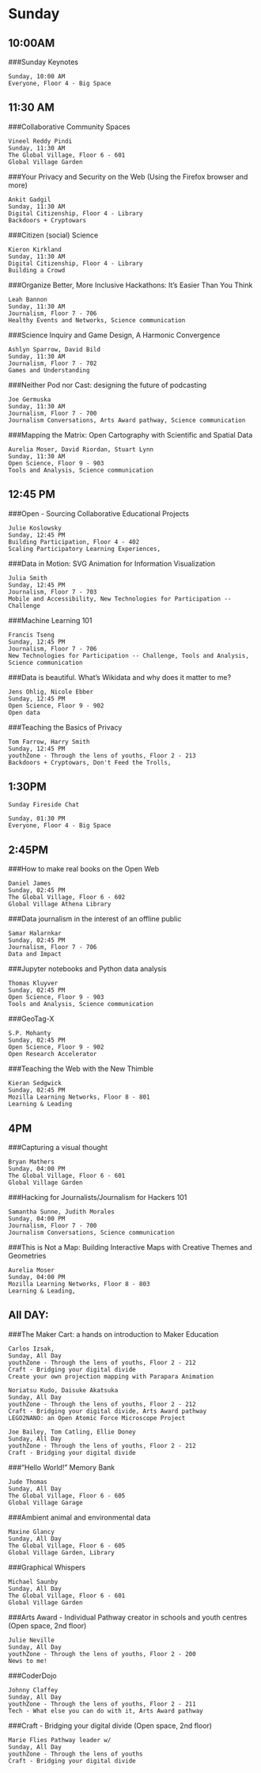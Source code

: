 # Sunday

## 10:00AM

###Sunday Keynotes
```
Sunday, 10:00 AM
Everyone, Floor 4 - Big Space
```


## 11:30 AM

###Collaborative Community Spaces

	Vineel Reddy Pindi
	Sunday, 11:30 AM
	The Global Village, Floor 6 - 601
	Global Village Garden


###Your Privacy and Security on the Web (Using the Firefox browser and more)

	Ankit Gadgil
	Sunday, 11:30 AM
	Digital Citizenship, Floor 4 - Library
	Backdoors + Cryptowars


###Citizen (social) Science

	Kieron Kirkland
	Sunday, 11:30 AM
	Digital Citizenship, Floor 4 - Library
	Building a Crowd

###Organize Better, More Inclusive Hackathons: It’s Easier Than You Think

	Leah Bannon
	Sunday, 11:30 AM
	Journalism, Floor 7 - 706
	Healthy Events and Networks, Science communication

###Science Inquiry and Game Design, A Harmonic Convergence

	Ashlyn Sparrow, David Bild
	Sunday, 11:30 AM
	Journalism, Floor 7 - 702
	Games and Understanding

###Neither Pod nor Cast: designing the future of podcasting

	Joe Germuska
	Sunday, 11:30 AM
	Journalism, Floor 7 - 700
	Journalism Conversations, Arts Award pathway, Science communication

###Mapping the Matrix: Open Cartography with Scientific and Spatial Data

	Aurelia Moser, David Riordan, Stuart Lynn
	Sunday, 11:30 AM
	Open Science, Floor 9 - 903
	Tools and Analysis, Science communication

## 12:45 PM

###Open - Sourcing Collaborative Educational Projects

	Julie Koslowsky
	Sunday, 12:45 PM
	Building Participation, Floor 4 - 402
	Scaling Participatory Learning Experiences,

###Data in Motion: SVG Animation for Information Visualization

	Julia Smith
	Sunday, 12:45 PM
	Journalism, Floor 7 - 703
	Mobile and Accessibility, New Technologies for Participation -- Challenge


###Machine Learning 101

	Francis Tseng
	Sunday, 12:45 PM
	Journalism, Floor 7 - 706
	New Technologies for Participation -- Challenge, Tools and Analysis, Science communication


###Data is beautiful. What’s Wikidata and why does it matter to me?

	Jens Ohlig, Nicole Ebber
	Sunday, 12:45 PM
	Open Science, Floor 9 - 902
	Open data


###Teaching the Basics of Privacy

	Tom Farrow, Harry Smith
	Sunday, 12:45 PM
	youthZone - Through the lens of youths, Floor 2 - 213
	Backdoors + Cryptowars, Don't Feed the Trolls,


## 1:30PM
	Sunday Fireside Chat

	Sunday, 01:30 PM
	Everyone, Floor 4 - Big Space

## 2:45PM
###How to make real books on the Open Web

	Daniel James
	Sunday, 02:45 PM
	The Global Village, Floor 6 - 602
	Global Village Athena Library


###Data journalism in the interest of an offline public

	Samar Halarnkar
	Sunday, 02:45 PM
	Journalism, Floor 7 - 706
	Data and Impact


###Jupyter notebooks and Python data analysis

	Thomas Kluyver
	Sunday, 02:45 PM
	Open Science, Floor 9 - 903
	Tools and Analysis, Science communication


###GeoTag-X

	S.P. Mohanty
	Sunday, 02:45 PM
	Open Science, Floor 9 - 902
	Open Research Accelerator


###Teaching the Web with the New Thimble

	Kieran Sedgwick
	Sunday, 02:45 PM
	Mozilla Learning Networks, Floor 8 - 801
	Learning & Leading


## 4PM
###Capturing a visual thought

	Bryan Mathers
	Sunday, 04:00 PM
	The Global Village, Floor 6 - 601
	Global Village Garden


###Hacking for Journalists/Journalism for Hackers 101

	Samantha Sunne, Judith Morales
	Sunday, 04:00 PM
	Journalism, Floor 7 - 700
	Journalism Conversations, Science communication


###This is Not a Map: Building Interactive Maps with Creative Themes and Geometries

	Aurelia Moser
	Sunday, 04:00 PM
	Mozilla Learning Networks, Floor 8 - 803
	Learning & Leading,








## All DAY:

###The Maker Cart: a hands on introduction to Maker Education

	Carlos Izsak,
	Sunday, All Day
	youthZone - Through the lens of youths, Floor 2 - 212
	Craft - Bridging your digital divide
	Create your own projection mapping with Parapara Animation

	Noriatsu Kudo, Daisuke Akatsuka
	Sunday, All Day
	youthZone - Through the lens of youths, Floor 2 - 212
	Craft - Bridging your digital divide, Arts Award pathway
	LEGO2NANO: an Open Atomic Force Microscope Project

	Joe Bailey, Tom Catling, Ellie Doney
	Sunday, All Day
	youthZone - Through the lens of youths, Floor 2 - 212
	Craft - Bridging your digital divide

###“Hello World!” Memory Bank

	Jude Thomas
	Sunday, All Day
	The Global Village, Floor 6 - 605
	Global Village Garage

###Ambient animal and environmental data

	Maxine Glancy
	Sunday, All Day
	The Global Village, Floor 6 - 605
	Global Village Garden, Library

###Graphical Whispers

	Michael Saunby
	Sunday, All Day
	The Global Village, Floor 6 - 601
	Global Village Garden

###Arts Award - Individual Pathway creator in schools and youth centres (Open space, 2nd floor)

	Julie Neville
	Sunday, All Day
	youthZone - Through the lens of youths, Floor 2 - 200
	News to me!

###CoderDojo

	Johnny Claffey
	Sunday, All Day
	youthZone - Through the lens of youths, Floor 2 - 211
	Tech - What else you can do with it, Arts Award pathway

###Craft - Bridging your digital divide (Open space, 2nd floor)

	Marie Flies Pathway leader w/
	Sunday, All Day
	youthZone - Through the lens of youths
	Craft - Bridging your digital divide
